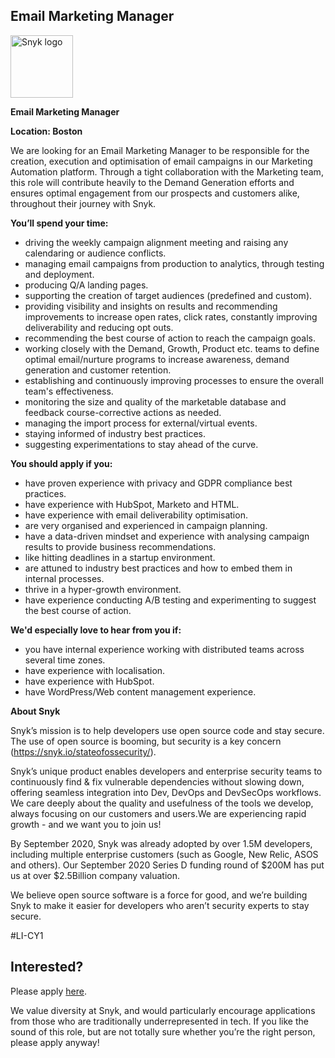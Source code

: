 Email Marketing Manager
---

<img src="https://res.cloudinary.com/snyk/image/upload/v1537345894/press-kit/brand/logo-black.png" width="100" alt="Snyk logo" />

<p><strong>Email Marketing Manager</strong></p>
<p><strong>Location: Boston&nbsp;</strong></p>
<p>We are looking for an Email Marketing Manager to be responsible for the creation, execution and optimisation of email campaigns in our Marketing Automation platform. Through a tight collaboration with the Marketing team, this role will contribute heavily to the Demand Generation efforts and ensures optimal engagement from our prospects and customers alike, throughout their journey with Snyk.&nbsp;</p>
<p><strong>You’ll spend your time:</strong></p>
<ul>
<li>driving the weekly campaign alignment meeting and raising any calendaring or audience conflicts.&nbsp;</li>
<li>managing email campaigns from production to analytics, through testing and deployment.&nbsp;</li>
<li>producing Q/A landing pages.&nbsp;</li>
<li>supporting the creation of target audiences (predefined and custom).</li>
<li>providing visibility and insights on results and recommending improvements to increase open rates, click rates, constantly improving deliverability and reducing opt outs.&nbsp;</li>
<li>recommending the best course of action to reach the campaign goals.&nbsp;</li>
<li>working closely with the Demand, Growth, Product etc. teams to define optimal email/nurture programs to increase awareness, demand generation and customer retention.&nbsp;</li>
<li>establishing and continuously improving processes to ensure the overall team's effectiveness.&nbsp;</li>
<li>monitoring the size and quality of the marketable database and feedback course-corrective actions as needed.</li>
<li>managing the import process for external/virtual events.&nbsp;</li>
<li>staying informed of industry best practices.</li>
<li>suggesting experimentations to stay ahead of the curve.&nbsp;</li>
</ul>
<p><strong>You should apply if you:&nbsp;</strong></p>
<ul>
<li>have proven experience with privacy and GDPR compliance best practices.</li>
<li>have experience with HubSpot, Marketo and HTML.</li>
<li>have experience with email deliverability optimisation.</li>
<li>are very organised and experienced in campaign planning.</li>
<li>have a data-driven mindset and experience with analysing campaign results to provide business recommendations.</li>
<li>like hitting deadlines in a startup environment.</li>
<li>are attuned to industry best practices and how to embed them in internal processes.</li>
<li>thrive in a hyper-growth environment.</li>
<li>have experience conducting A/B testing and experimenting to suggest the best course of action.</li>
</ul>
<p><strong>We'd especially love to hear from you if:&nbsp;</strong></p>
<ul>
<li>you have internal experience working with distributed teams across several time zones.</li>
<li>have experience with localisation.&nbsp;</li>
<li>have experience with HubSpot.&nbsp;</li>
<li>have WordPress/Web content management experience.</li>
</ul>
<p><strong>About Snyk</strong></p>
<p>Snyk’s mission is to help developers use open source code and stay secure. The use of open source is booming, but security is a key concern (<a class="c-link" href="https://snyk.io/stateofossecurity/" target="_blank" data-stringify-link="https://snyk.io/stateofossecurity/" data-sk="tooltip_parent">https://snyk.io/stateofossecurity/</a>).</p>
<p>Snyk’s unique product enables developers and enterprise security teams to continuously find &amp; fix vulnerable dependencies without slowing down, offering seamless integration into Dev, DevOps and DevSecOps workflows. We care deeply about the quality and usefulness of the tools we develop, always focusing on our customers and users.We are experiencing rapid growth - and we want you to join us!</p>
<p>By September 2020, Snyk was already adopted by over 1.5M developers, including multiple enterprise customers (such as Google, New Relic, ASOS and others). Our September 2020 Series D funding round of $200M has put us at over $2.5Billion company valuation.</p>
<p>We believe open source software is a force for good, and we’re building Snyk to make it easier for developers who aren’t security experts to stay secure.</p>
<p>#LI-CY1</p>

Interested?
---

Please apply [here](https://boards.greenhouse.io/snyk/jobs/4818866002#app).

We value diversity at Snyk, and would particularly encourage applications from those who are traditionally underrepresented in tech.
If you like the sound of this role, but are not totally sure whether you’re the right person, please apply anyway!
